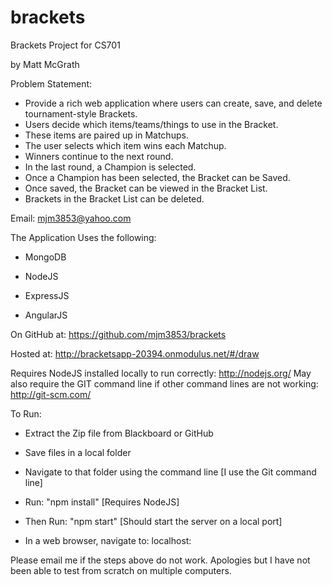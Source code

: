 brackets
========

Brackets Project for CS701

by Matt McGrath

Problem Statement:
- Provide a rich web application where users can create, save, and delete tournament-style Brackets.
- Users decide which items/teams/things to use in the Bracket.
- These items are paired up in Matchups.
- The user selects which item wins each Matchup.
- Winners continue to the next round.
- In the last round, a Champion is selected.
- Once a Champion has been selected, the Bracket can be Saved.
- Once saved, the Bracket can be viewed in the Bracket List.
- Brackets in the Bracket List can be deleted.



Email: mjm3853@yahoo.com


The Application 
Uses the following:

- MongoDB

- NodeJS

- ExpressJS

- AngularJS



On GitHub at: https://github.com/mjm3853/brackets



Hosted at: http://bracketsapp-20394.onmodulus.net/#/draw


Requires NodeJS installed locally to run correctly: http://nodejs.org/
May also require the GIT command line if other command lines are not working: http://git-scm.com/

To Run:
- Extract the Zip file from Blackboard or GitHub

- Save files in a local folder

- Navigate to that folder using the command line [I use the Git command line]
- Run: "npm install"
 [Requires NodeJS]
- Then Run: "npm start" [Should start the server on a local port]
- In a web browser, navigate to: localhost:<port number given above>

Please email me if the steps above do not work. Apologies but I have not been able to test from scratch on multiple computers.

